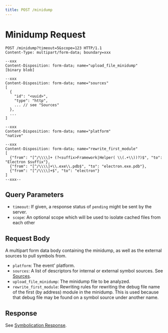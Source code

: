 ```yaml
---
title: POST /minidump
---
```


# Minidump Request

```http
POST /minidump?timeout=5&scope=123 HTTP/1.1
Content-Type: multipart/form-data; boundary=xxx

--xxx
Content-Disposition: form-data; name="upload_file_minidump"
[binary blob]

--xxx
Content-Disposition: form-data; name="sources"
[
  {
    "id": "<uuid>",
    "type": "http",
    ... // see "Sources"
  },
  ...
]

--xxx
Content-Disposition: form-data; name="platform"
"native"

--xxx
Content-Disposition: form-data; name="rewrite_first_module"
[
  {"from": "[^/\\\\]+ (?<suffix>Framework|Helper( \\(.+\\))?)$", "to": "Electron $suffix"},
  {"from": "[^/\\\\]+\\.exe\\.pdb$", "to": "electron.exe.pdb"},
  {"from": "[^/\\\\]+$", "to": "electron"}
]
--xxx--
```

## Query Parameters

- `timeout`: If given, a response status of `pending` might be sent by the
  server.
- `scope`: An optional scope which will be used to isolate cached files from
  each other

## Request Body

A multipart form data body containing the minidump, as well as the external
sources to pull symbols from.

- `platform`: The event' platform.
- `sources`: A list of descriptors for internal or external symbol sources. See
  [Sources](index.md).
- `upload_file_minidump`: The minidump file to be analyzed.
- `rewrite_first_module`: Rewriting rules for rewriting the debug file name
  of the first (by address) module in the minidump. This is used because that debug
  file may be found on a symbol source under another name.

## Response

See [Symbolication Response](response.md).
